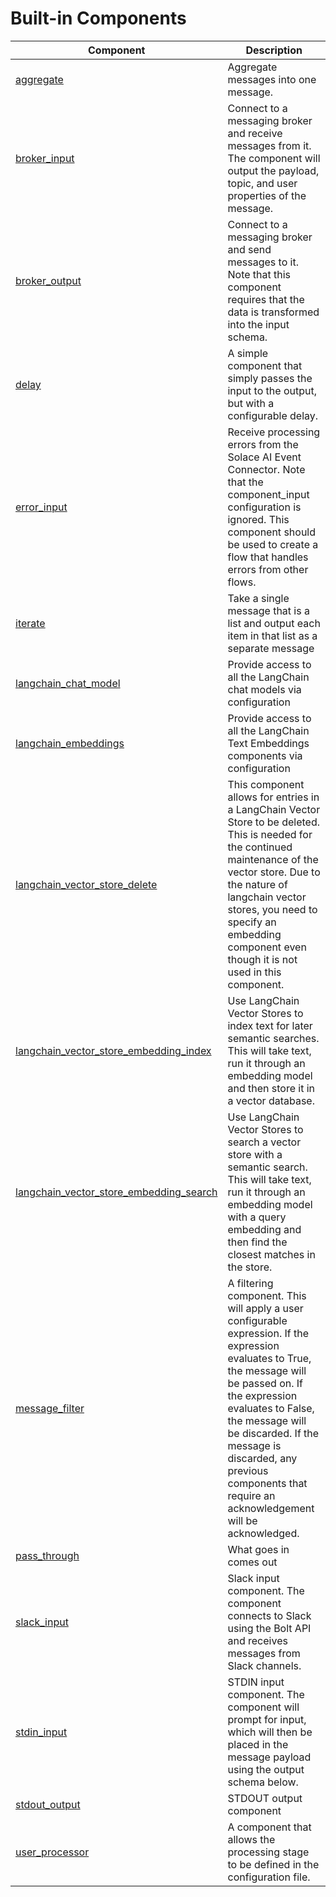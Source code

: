 # Built-in Components

| Component | Description |
| --- | --- |
| [aggregate](aggregate.md) | Aggregate messages into one message. |
| [broker_input](broker_input.md) | Connect to a messaging broker and receive messages from it. The component will output the payload, topic, and user properties of the message. |
| [broker_output](broker_output.md) | Connect to a messaging broker and send messages to it. Note that this component requires that the data is transformed into the input schema. |
| [delay](delay.md) | A simple component that simply passes the input to the output, but with a configurable delay. |
| [error_input](error_input.md) | Receive processing errors from the Solace AI Event Connector. Note that the component_input configuration is ignored. This component should be used to create a flow that handles errors from other flows.  |
| [iterate](iterate.md) | Take a single message that is a list and output each item in that list as a separate message |
| [langchain_chat_model](langchain_chat_model.md) | Provide access to all the LangChain chat models via configuration |
| [langchain_embeddings](langchain_embeddings.md) | Provide access to all the LangChain Text Embeddings components via configuration |
| [langchain_vector_store_delete](langchain_vector_store_delete.md) | This component allows for entries in a LangChain Vector Store to be deleted. This is needed for the continued maintenance of the vector store. Due to the nature of langchain vector stores, you need to specify an embedding component even though it is not used in this component. |
| [langchain_vector_store_embedding_index](langchain_vector_store_embedding_index.md) | Use LangChain Vector Stores to index text for later semantic searches. This will take text, run it through an embedding model and then store it in a vector database. |
| [langchain_vector_store_embedding_search](langchain_vector_store_embedding_search.md) | Use LangChain Vector Stores to search a vector store with a semantic search. This will take text, run it through an embedding model with a query embedding and then find the closest matches in the store. |
| [message_filter](message_filter.md) | A filtering component. This will apply a user configurable expression. If the expression evaluates to True, the message will be passed on. If the expression evaluates to False, the message will be discarded. If the message is discarded, any previous components that require an acknowledgement will be acknowledged. |
| [pass_through](pass_through.md) | What goes in comes out |
| [slack_input](slack_input.md) | Slack input component. The component connects to Slack using the Bolt API and receives messages from Slack channels. |
| [stdin_input](stdin_input.md) | STDIN input component. The component will prompt for input, which will then be placed in the message payload using the output schema below. |
| [stdout_output](stdout_output.md) | STDOUT output component |
| [user_processor](user_processor.md) | A component that allows the processing stage to be defined in the configuration file. |
